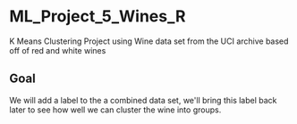 # ML_Project_5_Wines_R
K Means Clustering Project using Wine data set from the UCI archive based off of red and white wines

## Goal 
We will add a label to the a combined data set, we'll bring this label back later to see how well we can cluster the wine into groups. 
